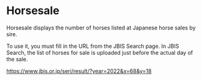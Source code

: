 # Horsesale

Horsesale displays the number of horses listed at Japanese horse sales by sire.<p>
To use it, you must fill in the URL from the JBIS Search page. In JBIS Search, the list of horses for sale is uploaded just before the actual day of the sale.<p>
https://www.jbis.or.jp/seri/result/?year=2022&x=68&y=18 <p>

